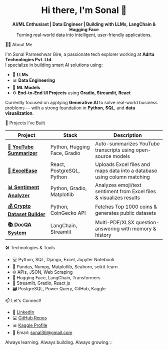 <h1 align="center">Hi there, I'm Sonal 👋</h1>

<p align="center">
  <b>AI/ML Enthusiast | Data Engineer | Building with LLMs, LangChain & Hugging Face</b><br>
  Turning real-world data into intelligent, user-friendly applications.
</p>


👩‍💻 About Me

I'm Sonal Parmeshwar Gire, a passionate tech explorer working at **Adrta Technologies Pvt. Ltd.**  
I specialize in building smart AI solutions using:

- 🤖 **LLMs** 
- 📊 **Data Engineering**
- 🧪 **ML Models**  
- ⚙️ **End-to-End UI Projects** using **Gradio, Streamlit, React**

Currently focused on applying **Generative AI** to solve real-world business problems — with a strong foundation in **Python**, **SQL**, and **data visualization**.


🚀 Projects I’ve Built

| Project | Stack | Description |
|--------|-------|-------------|
| **[📄 YouTube Summarizer](#)** | Python, Hugging Face, Gradio | Auto-summarizes YouTube transcripts using open-source models |
| **[📁 ExcelEase](#)** | React, PostgreSQL, Python | Uploads Excel files and maps data into a database using column matching |
| **[📊 Sentiment Analyzer](#)** | Python, Gradio, Matplotlib | Analyzes emoji/text sentiment from Excel files & visualizes results |
| **[💰 Crypto Dataset Builder](#)** | Python, CoinGecko API | Fetches Top 1000 coins & generates public datasets |
| **[📚 DocQA System](#)** | LangChain, Streamlit | Multi-PDF/XLSX question-answering with memory & history |


 🛠️ Technologies & Tools

- 💻 Python, SQL, Django, Excel, Jupyter Notebook
- 🔬 Pandas, Numpy, Matplotlib, Seaborn, scikit-learn
- 🌐 APIs, JSON, Web Scraping
- 🤖 Hugging Face, LangChain, Transformers
- 🎯 Streamlit, Gradio, React js
- 🗃️ PostgreSQL, Power Query, GitHub, Kaggle



 📫 Let's Connect!

- 🔗 [LinkedIn](https://www.linkedin.com/in/sonalgire-dataanalyst/)
- 💻 [GitHub Repos](https://github.com/SonalGire?tab=repositories)
- 📊 [Kaggle Profile](https://www.kaggle.com/sonalgire)  
- 📧 Email: sonal36@gmail.com 



Always learning. Always building. Always growing.💡

